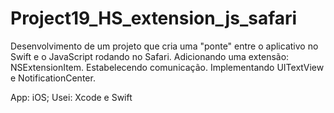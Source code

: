 # Project19_HS_extension_js_safari

Desenvolvimento de um projeto que cria uma "ponte" entre o aplicativo no Swift e o JavaScript rodando no Safari. Adicionando uma extensão: NSExtensionItem. Estabelecendo comunicação. Implementando UITextView e NotificationCenter.

App: iOS; Usei: Xcode e Swift
